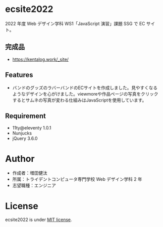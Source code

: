 # ecsite2022

<!-- 初期データは削除します。 -->

2022 年度 Web デザイン学科 WS1「JavaScript 演習」課題 SSG で EC サイト。

## 完成品

- https://kentalog.work/_site/

## Features

<!-- セールスポイントや差別化などを説明する。-->
- バンドのグッズのラバーバンドのECサイトを作成しました。見やすくなるようなデザインを心がけました。viewmoreや作品ページの写真をクリックするとサムネの写真が変わる仕組みはJavaScriptを使用しています。

## Requirement

- 11ty@eleventy 1.0.1
- Nunjucks
- jQuery 3.6.0

# Author

- 作成者：増田健汰
- 所属：トライデントコンピュータ専門学校 Web デザイン学科 2 年
- 志望職種：エンジニア

# License

ecsite2022 is under [MIT license](https://en.wikipedia.org/wiki/MIT_License).
